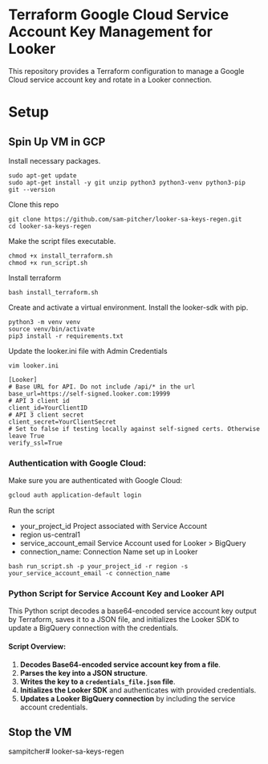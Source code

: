 # Terraform Google Cloud Service Account Key Management for Looker

This repository provides a Terraform configuration to manage a Google Cloud service account key and rotate in a Looker connection.

# Setup

## Spin Up VM in GCP

Install necessary packages.
```
sudo apt-get update
sudo apt-get install -y git unzip python3 python3-venv python3-pip
git --version
```

Clone this repo
```
git clone https://github.com/sam-pitcher/looker-sa-keys-regen.git
cd looker-sa-keys-regen
```

Make the script files executable.
```
chmod +x install_terraform.sh
chmod +x run_script.sh
```

Install terraform
```
bash install_terraform.sh
```

Create and activate a virtual environment. Install the looker-sdk with pip.
```
python3 -m venv venv
source venv/bin/activate
pip3 install -r requirements.txt
```
Update the looker.ini file with Admin Credentials
```
vim looker.ini
```
```
[Looker]
# Base URL for API. Do not include /api/* in the url
base_url=https://self-signed.looker.com:19999
# API 3 client id
client_id=YourClientID
# API 3 client secret
client_secret=YourClientSecret
# Set to false if testing locally against self-signed certs. Otherwise leave True
verify_ssl=True
```

### Authentication with Google Cloud:

Make sure you are authenticated with Google Cloud:

```bash
gcloud auth application-default login
```
Run the script
- your_project_id Project associated with Service Account
- region us-central1
- service_account_email Service Account used for Looker > BigQuery
- connection_name: Connection Name set up in Looker
```
bash run_script.sh -p your_project_id -r region -s your_service_account_email -c connection_name

```

### Python Script for Service Account Key and Looker API

This Python script decodes a base64-encoded service account key output by Terraform, saves it to a JSON file, and initializes the Looker SDK to update a BigQuery connection with the credentials.

#### Script Overview:

1. **Decodes Base64-encoded service account key from a file**.
2. **Parses the key into a JSON structure**.
3. **Writes the key to a `credentials_file.json` file**.
4. **Initializes the Looker SDK** and authenticates with provided credentials.
5. **Updates a Looker BigQuery connection** by including the service account credentials.

## Stop the VM

sampitcher# looker-sa-keys-regen
